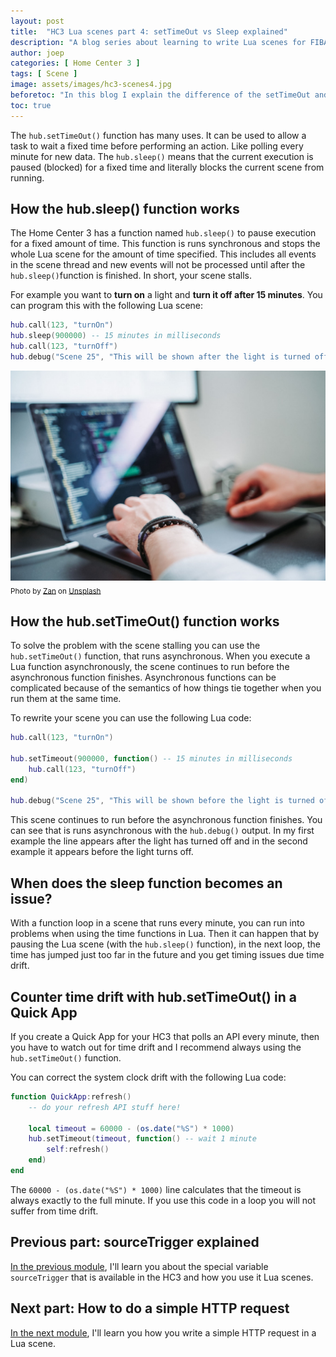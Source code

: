 ```yaml
---
layout: post
title:  "HC3 Lua scenes part 4: setTimeOut vs Sleep explained"
description: "A blog series about learning to write Lua scenes for FIBARO Home Center 3"
author: joep
categories: [ Home Center 3 ]
tags: [ Scene ]
image: assets/images/hc3-scenes4.jpg
beforetoc: "In this blog I explain the difference of the setTimeOut and Sleep functions that you can use in Lua scenes."
toc: true
---
```


The `hub.setTimeOut()` function has many uses. It can be used to allow a task to wait a fixed time before performing an action. Like polling every minute for new data. The `hub.sleep()` means that the current execution is paused (blocked) for a fixed time and literally blocks the current scene from running.

## How the hub.sleep() function works

The Home Center 3 has a function named `hub.sleep()` to pause execution for a fixed amount of time. This function is runs synchronous and stops the whole Lua scene for the amount of time specified. This includes all events in the scene thread and new events will not be processed until after the `hub.sleep()`function is finished. In short, your scene stalls.

For example you want to **turn on** a light and **turn it off after 15 minutes**. You can program this with the following Lua scene:

```lua
hub.call(123, "turnOn")
hub.sleep(900000) -- 15 minutes in milliseconds
hub.call(123, "turnOff")
hub.debug("Scene 25", "This will be shown after the light is turned off!"
```

![hc3-scenes4-01.jpg](../assets/images/hc3-scenes4-01.jpg)
<sub>Photo by <a href="https://unsplash.com/@zanilic?utm_source=unsplash&utm_medium=referral&utm_content=creditCopyText">Zan</a> on <a href="https://unsplash.com/photos/0WzeC6JtbHU?utm_source=unsplash&utm_medium=referral&utm_content=creditCopyText">Unsplash</a></sub>

## How the hub.setTimeOut() function works

To solve the problem with the scene stalling you can use the `hub.setTimeOut()` function, that runs asynchronous. When you execute a Lua function asynchronously, the scene continues to run before the asynchronous function finishes. Asynchronous functions can be complicated because of the semantics of how things tie together when you run them at the same time.

To rewrite your scene you can use the following Lua code:

```lua
hub.call(123, "turnOn")

hub.setTimeout(900000, function() -- 15 minutes in milliseconds
	hub.call(123, "turnOff")
end)

hub.debug("Scene 25", "This will be shown before the light is turned off!"
```

This scene continues to run before the asynchronous function finishes. You can see that is runs asynchronous with the `hub.debug()` output. In my first example the line appears after the light has turned off and in the second example it appears before the light turns off.

## When does the sleep function becomes an issue?

With a function loop in a scene that runs every minute, you can run into problems when using the time functions in Lua. Then it can happen that by pausing the Lua scene (with the `hub.sleep()` function), in the next loop, the time has jumped just too far in the future and you get timing issues due time drift.

## Counter time drift with hub.setTimeOut() in a Quick App

If you create a Quick App for your HC3 that polls an API every minute, then you have to watch out for time drift and I recommend always using the `hub.setTimeOut()` function.

You can correct the system clock drift with the following Lua code:

```lua
function QuickApp:refresh()
	-- do your refresh API stuff here!

	local timeout = 60000 - (os.date("%S") * 1000)
	hub.setTimeout(timeout, function() -- wait 1 minute
		self:refresh()
	end)
end
```

The `60000 - (os.date("%S") * 1000)` line calculates that the timeout is always exactly to the full minute. If you use this code in a loop you will not suffer from time drift.


## Previous part: sourceTrigger explained

[In the previous module](https://docs.joepverhaeg.nl/hc3-scenes-part3/), I'll learn you about the special variable `sourceTrigger` that is available in the HC3 and how you use it Lua scenes.

## Next part: How to do a simple HTTP request

[In the next module](https://docs.joepverhaeg.nl/hc3-scenes-part4/), I'll learn you how you write a simple HTTP request in a Lua scene.